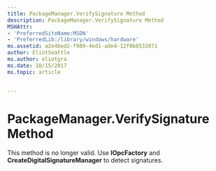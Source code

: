 ```yaml
---
title: PackageManager.VerifySignature Method
description: PackageManager.VerifySignature Method
MSHAttr:
- 'PreferredSiteName:MSDN'
- 'PreferredLib:/library/windows/hardware'
ms.assetid: a2e4bed2-f989-4ed1-ade4-12f0b8532871
author: EliotSeattle
ms.author: eliotgra
ms.date: 10/15/2017
ms.topic: article


---
```


# PackageManager.VerifySignature Method


This method is no longer valid. Use **IOpcFactory** and **CreateDigitalSignatureManager** to detect signatures.

 

 






